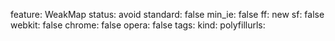 feature: WeakMap
status: avoid
standard: false
min_ie: false
ff: new
sf: false
webkit: false
chrome: false
opera: false
tags:
kind:
polyfillurls:

